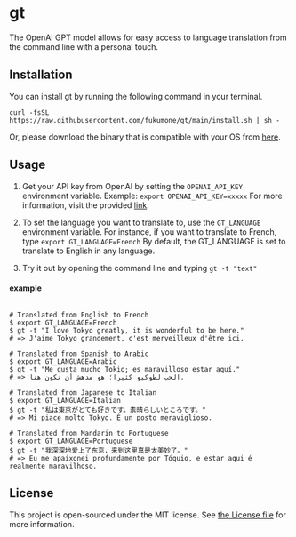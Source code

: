 # gt
The OpenAI GPT model allows for easy access to language translation from the command line with a personal touch.

## Installation

You can install gt by running the following command in your terminal.

```
curl -fsSL https://raw.githubusercontent.com/fukumone/gt/main/install.sh | sh -
```

Or, please download the binary that is compatible with your OS from [here](https://github.com/fukumone/gt/releases/tag/v0.1.0).

## Usage

1. Get your API key from OpenAI by setting the `OPENAI_API_KEY` environment variable. Example: `export OPENAI_API_KEY=xxxxx`
For more information, visit the provided [link](https://openai.com/).

2. To set the language you want to translate to, use the `GT_LANGUAGE` environment variable. For instance, if you want to translate to French, type `export GT_LANGUAGE=French` By default, the GT_LANGUAGE is set to translate to English in any language.

3. Try it out by opening the command line and typing `gt -t "text"`


#### example
```

# Translated from English to French
$ export GT_LANGUAGE=French
$ gt -t "I love Tokyo greatly, it is wonderful to be here."
# => J'aime Tokyo grandement, c'est merveilleux d'être ici.

# Translated from Spanish to Arabic
$ export GT_LANGUAGE=Arabic
$ gt -t "Me gusta mucho Tokio; es maravilloso estar aquí."
# => الحب لطوكيو كثيرا؛ هو مدهش أن نكون هنا.

# Translated from Japanese to Italian
$ export GT_LANGUAGE=Italian
$ gt -t "私は東京がとても好きです。素晴らしいところです。"
# => Mi piace molto Tokyo. È un posto meraviglioso.

# Translated from Mandarin to Portuguese
$ export GT_LANGUAGE=Portuguese
$ gt -t "我深深地爱上了东京，来到这里真是太美妙了。"
# => Eu me apaixonei profundamente por Tóquio, e estar aqui é realmente maravilhoso.
```

## License

This project is open-sourced under the MIT license. See [the License file](LICENSE) for more information.
